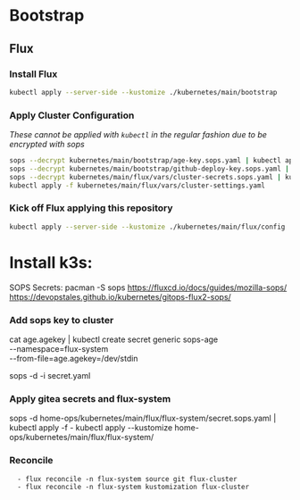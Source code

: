# Bootstrap

## Flux

### Install Flux

```sh
kubectl apply --server-side --kustomize ./kubernetes/main/bootstrap
```

### Apply Cluster Configuration

_These cannot be applied with `kubectl` in the regular fashion due to be encrypted with sops_

```sh
sops --decrypt kubernetes/main/bootstrap/age-key.sops.yaml | kubectl apply -f -
sops --decrypt kubernetes/main/bootstrap/github-deploy-key.sops.yaml | kubectl apply -f -
sops --decrypt kubernetes/main/flux/vars/cluster-secrets.sops.yaml | kubectl apply -f -
kubectl apply -f kubernetes/main/flux/vars/cluster-settings.yaml
```

### Kick off Flux applying this repository

```sh
kubectl apply --server-side --kustomize ./kubernetes/main/flux/config
```

# Install k3s:
SOPS Secrets:
pacman -S sops
https://fluxcd.io/docs/guides/mozilla-sops/
https://devopstales.github.io/kubernetes/gitops-flux2-sops/

### Add sops key to cluster
cat age.agekey |
kubectl create secret generic sops-age \
--namespace=flux-system \
--from-file=age.agekey=/dev/stdin

sops -d -i secret.yaml

### Apply gitea secrets and flux-system
sops -d home-ops/kubernetes/main/flux/flux-system/secret.sops.yaml | kubectl apply -f -
kubectl apply --kustomize home-ops/kubernetes/main/flux/flux-system/

### Reconcile
      - flux reconcile -n flux-system source git flux-cluster
      - flux reconcile -n flux-system kustomization flux-cluster

